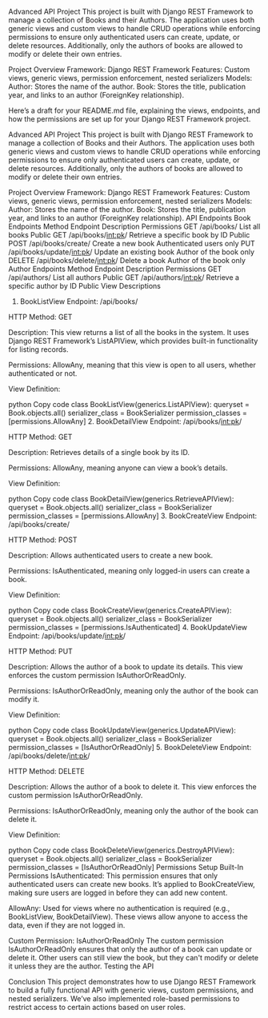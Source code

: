 Advanced API Project
This project is built with Django REST Framework to manage a collection of Books and their Authors. The application uses both generic views and custom views to handle CRUD operations while enforcing permissions to ensure only authenticated users can create, update, or delete resources. Additionally, only the authors of books are allowed to modify or delete their own entries.

Project Overview
Framework: Django REST Framework
Features: Custom views, generic views, permission enforcement, nested serializers
Models:
Author: Stores the name of the author.
Book: Stores the title, publication year, and links to an author (ForeignKey relationship).


Here’s a draft for your README.md file, explaining the views, endpoints, and how the permissions are set up for your Django REST Framework project.

Advanced API Project
This project is built with Django REST Framework to manage a collection of Books and their Authors. The application uses both generic views and custom views to handle CRUD operations while enforcing permissions to ensure only authenticated users can create, update, or delete resources. Additionally, only the authors of books are allowed to modify or delete their own entries.

Project Overview
Framework: Django REST Framework
Features: Custom views, generic views, permission enforcement, nested serializers
Models:
Author: Stores the name of the author.
Book: Stores the title, publication year, and links to an author (ForeignKey relationship).
API Endpoints
Book Endpoints
Method	Endpoint	Description	Permissions
GET	/api/books/	List all books	Public
GET	/api/books/<int:pk>/	Retrieve a specific book by ID	Public
POST	/api/books/create/	Create a new book	Authenticated users only
PUT	/api/books/update/<int:pk>/	Update an existing book	Author of the book only
DELETE	/api/books/delete/<int:pk>/	Delete a book	Author of the book only
Author Endpoints
Method	Endpoint	Description	Permissions
GET	/api/authors/	List all authors	Public
GET	/api/authors/<int:pk>/	Retrieve a specific author by ID	Public
View Descriptions
1. BookListView
Endpoint: /api/books/

HTTP Method: GET

Description: This view returns a list of all the books in the system. It uses Django REST Framework’s ListAPIView, which provides built-in functionality for listing records.

Permissions: AllowAny, meaning that this view is open to all users, whether authenticated or not.

View Definition:

python
Copy code
class BookListView(generics.ListAPIView):
    queryset = Book.objects.all()
    serializer_class = BookSerializer
    permission_classes = [permissions.AllowAny]
2. BookDetailView
Endpoint: /api/books/<int:pk>/

HTTP Method: GET

Description: Retrieves details of a single book by its ID.

Permissions: AllowAny, meaning anyone can view a book’s details.

View Definition:

python
Copy code
class BookDetailView(generics.RetrieveAPIView):
    queryset = Book.objects.all()
    serializer_class = BookSerializer
    permission_classes = [permissions.AllowAny]
3. BookCreateView
Endpoint: /api/books/create/

HTTP Method: POST

Description: Allows authenticated users to create a new book.

Permissions: IsAuthenticated, meaning only logged-in users can create a book.

View Definition:

python
Copy code
class BookCreateView(generics.CreateAPIView):
    queryset = Book.objects.all()
    serializer_class = BookSerializer
    permission_classes = [permissions.IsAuthenticated]
4. BookUpdateView
Endpoint: /api/books/update/<int:pk>/

HTTP Method: PUT

Description: Allows the author of a book to update its details. This view enforces the custom permission IsAuthorOrReadOnly.

Permissions: IsAuthorOrReadOnly, meaning only the author of the book can modify it.

View Definition:

python
Copy code
class BookUpdateView(generics.UpdateAPIView):
    queryset = Book.objects.all()
    serializer_class = BookSerializer
    permission_classes = [IsAuthorOrReadOnly]
5. BookDeleteView
Endpoint: /api/books/delete/<int:pk>/

HTTP Method: DELETE

Description: Allows the author of a book to delete it. This view enforces the custom permission IsAuthorOrReadOnly.

Permissions: IsAuthorOrReadOnly, meaning only the author of the book can delete it.

View Definition:

python
Copy code
class BookDeleteView(generics.DestroyAPIView):
    queryset = Book.objects.all()
    serializer_class = BookSerializer
    permission_classes = [IsAuthorOrReadOnly]
Permissions Setup
Built-In Permissions
IsAuthenticated: This permission ensures that only authenticated users can create new books. It’s applied to BookCreateView, making sure users are logged in before they can add new content.

AllowAny: Used for views where no authentication is required (e.g., BookListView, BookDetailView). These views allow anyone to access the data, even if they are not logged in.

Custom Permission: IsAuthorOrReadOnly
The custom permission IsAuthorOrReadOnly ensures that only the author of a book can update or delete it. Other users can still view the book, but they can't modify or delete it unless they are the author.
Testing the API

Conclusion
This project demonstrates how to use Django REST Framework to build a fully functional API with generic views, custom permissions, and nested serializers. We’ve also implemented role-based permissions to restrict access to certain actions based on user roles.


